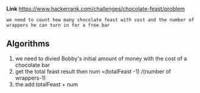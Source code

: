 **Link** https://www.hackerrank.com/challenges/chocolate-feast/problem

`we need to count how many chocolate feast with cost and the number of wrappers he can turn in for a free bar`

## Algorithms 
1. we need to divied Bobby's initial amount of money with  the cost of a chocolate bar
2.  get the total feast result then num =(totalFeast -1) /(number of wrappers-1)
3. the add totalFeast + num